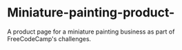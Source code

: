 # Miniature-painting-product-

A product page for a miniature painting business as part of FreeCodeCamp's challenges.